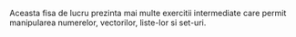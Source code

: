 Aceasta fisa de lucru prezinta mai multe exercitii intermediate care permit manipularea numerelor, vectorilor, liste-lor si set-uri.
